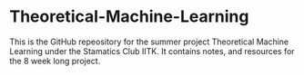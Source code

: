# Theoretical-Machine-Learning

This is the GitHub repeository for the summer project Theoretical Machine Learning under the Stamatics Club IITK.
It contains notes, and resources for the 8 week long project.
